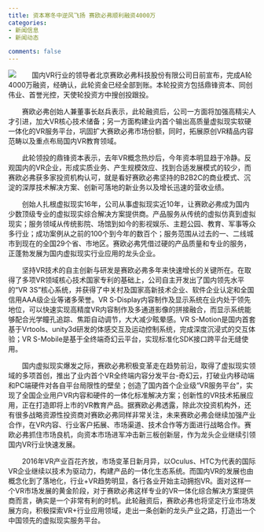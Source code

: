 ```yaml
---
title: 资本寒冬中逆风飞扬 赛欧必弗顺利融资4000万
categories:
- 新闻信息
- 新闻动态

comments: false
---
```

<img src="/css/images/news/news160725.jpg">
　　国内VR行业的领导者北京赛欧必弗科技股份有限公司日前宣布，完成A轮4000万融资，经确认，此轮资金已经全部到账。本轮投资方包括鼎锋资本、同创伟业、首誉光控，天使轮投资方中搜创投跟投。

　　赛欧必弗创始人兼董事长赵兵表示，此轮融资后，公司一方面将加强高精尖人才引进，加大VR核心技术储备；另一方面构建业内首个输出高质量虚拟现实软硬一体化的VR服务平台，巩固扩大赛欧必弗市场份额，同时，拓展原创VR精品内容范畴以及重点布局国内VR教育领域。

　　此轮领投的鼎锋资本表示，去年VR概念热炒后，今年资本明显趋于冷静。反观国内的VR企业，形成实质业务、产生规模效应、找到合适发展模式的较少，而赛欧必弗获多家投资机构认可，就是看好赛欧必弗坚持的B2B2C的商业模式、沉淀的深厚技术解决方案、创新可落地的新业务以及增长迅速的营收业绩。

　　创始人扎根虚拟现实16年，公司从事虚拟现实近10年，让赛欧必弗成为国内少数顶级专业的虚拟现实综合解决方案提供商。产品服务从传统的虚拟仿真到虚拟现实；服务领域从传统影院、场馆到如今的影视娱乐、主题公园、教育、军事等众多行业；成功案例从之前的100个到今年的数百个；服务范围从过去的一、二线城市到现在的全国29个省、市地区。赛欧必弗凭借过硬的产品质量和专业的服务，正蓬勃发展为国内虚拟现实行业应用的龙头企业。

　　坚持VR技术的自主创新与研发是赛欧必弗多年来快速增长的关键所在。在取得了多项VR领域核心技术国家专利的基础上，公司自主开发出了国内领先水平的“VR 3S”核心系统，并获得了中关村及国家高新技术企业、软件企业认定和全国信用AAA级企业等诸多荣誉。VR S-Display内容制作及显示系统在业内处于领先地位，可以快速实现高精度VR内容制作及多通道影像的拼接融合，而显示系统能够配合光学瞳孔追踪、焦距自动调节，大大减少眩晕感。VR S-Motion是国内首套基于Vrtools、unity3d研发的体感交互及运动控制系统，完成深度沉浸式的交互体验；VR S-Mobile是基于全终端奇幻云平台，实现标准化SDK接口跨平台无缝使用。

　　国内虚拟现实爆发之际，赛欧必弗积极变革走在趋势前沿，取得了虚拟现实领域的多项首创，推出了业内首个VR全终端内容分发平台-奇幻云，打破业内移动端和PC端硬件对各自平台局限性的壁垒；创造了国内首个企业级“VR服务平台”，实现了全国企业用户VR内容和硬件的一体化标准解决方案；创新性的VR技术拓展应用，正在打造即将上市的VR教育产品。据赛欧必弗透露，除此次投资机构外，还有很多战略资源性投资商对赛欧必弗同样非常关注，未来赛欧必弗会继续加强产业合作，在VR内容、行业客户拓展、市场渠道、技术合作等方面进行战略合作。赛欧必弗抓住市场良机，向资本市场进军冲击新三板创新层，作为龙头企业继续引领国内VR行业快速发展。

　　2016年VR产业百花齐放，市场变革日新月异，以Oculus、HTC为代表的国际VR企业继续以技术为驱动力，构建产品的一体化生态系统。而国内VR的发展也由概念化到了落地化，行业+VR趋势明显，各行各业开始主动拥抱VR。面对这样一个VR市场发展的黄金阶段，对于赛欧必弗这样专业的VR一体化综合解决方案提供商而言，确实是一个非常有利的时机。此轮融资后，赛欧必弗也将坚定行业市场发展方向，积极探索VR+行业应用领域，走出一条创新的龙头产业之路，打造出一个中国领先的虚拟现实服务平台。